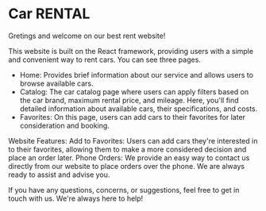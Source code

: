 # Car RENTAL
Gretings and welcome on our best rent website!

This website is built on the React framework, providing users with a simple and convenient way to rent cars. 
You can see three pages.

- Home: Provides brief information about our service and allows users to browse available cars.
- Catalog: The car catalog page where users can apply filters based on the car brand, maximum rental price, and mileage. Here, you'll find detailed information about available cars, their specifications, and costs.
- Favorites: On this page, users can add cars to their favorites for later consideration and booking.

Website Features:
Add to Favorites: Users can add cars they're interested in to their favorites, allowing them to make a more considered decision and place an order later.
Phone Orders: We provide an easy way to contact us directly from our website to place orders over the phone. We are always ready to assist and advise you.

If you have any questions, concerns, or suggestions, feel free to get in touch with us. We're always here to help!
